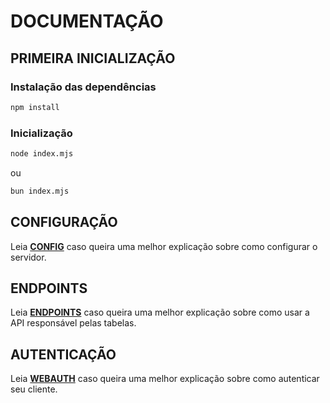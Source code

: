 # DOCUMENTAÇÃO

## PRIMEIRA INICIALIZAÇÃO

### Instalação das dependências

```bash
npm install
```
### Inicialização

```bash 
node index.mjs
```

ou 

```bash
bun index.mjs
```

## **CONFIGURAÇÃO**

Leia [**CONFIG**](https://github.com/Kruceo/compra-simples/tree/main/docs/backend/CONFIG.md) caso queira uma melhor explicação sobre como configurar o servidor.

## **ENDPOINTS**



Leia [**ENDPOINTS**](https://github.com/Kruceo/compra-simples/tree/main/docs/backend/ENDPOINTS.md) caso queira uma melhor explicação sobre como usar a API responsável pelas tabelas.


## **AUTENTICAÇÃO**

Leia [**WEBAUTH**](https://github.com/Kruceo/compra-simples/tree/main/docs/backend/WEBAUTH.md) caso queira uma melhor explicação sobre como autenticar seu cliente.



